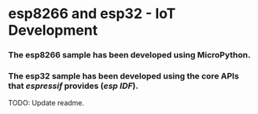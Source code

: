 # esp8266 and esp32 - IoT Development

### The esp8266 sample has been developed using MicroPython.

### The esp32 sample has been developed using the core APIs that _espressif_ provides (_esp IDF_).

TODO: Update readme.
